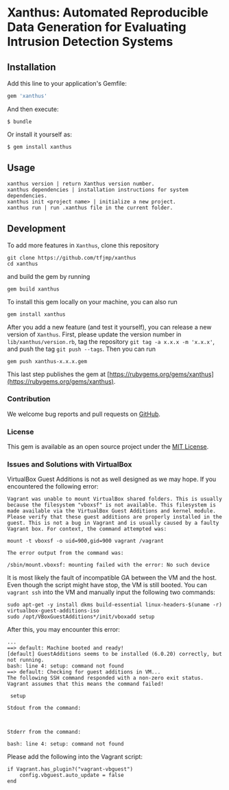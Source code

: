# Xanthus: Automated Reproducible Data Generation for Evaluating Intrusion Detection Systems

## Installation

Add this line to your application's Gemfile:

```ruby
gem 'xanthus'
```

And then execute:

    $ bundle

Or install it yourself as:

    $ gem install xanthus

## Usage

```
xanthus version | return Xanthus version number.
xanthus dependencies | installation instructions for system dependencies.
xanthus init <project name> | initialize a new project.
xanthus run | run .xanthus file in the current folder.
```

## Development

To add more features in `Xanthus`,
clone this repository
```
git clone https://github.com/tfjmp/xanthus
cd xanthus
```
and build the gem by running 
```
gem build xanthus
```
To install this gem locally on your machine, you can also run
```
gem install xanthus
```
After you add a new feature (and test it yourself), you can release a new version of `Xanthus`.
First, please update the version number in `lib/xanthus/version.rb`, tag the repository `git tag -a x.x.x -m 'x.x.x'`, and push the tag `git push --tags`.
Then you can run 
```
gem push xanthus-x.x.x.gem
```
This last step publishes the gem at [https://rubygems.org/gems/xanthus](https://rubygems.org/gems/xanthus).

### Contribution

We welcome bug reports and pull requests on [GitHub](https://github.com/tfjmp/xanthus).

### License

This gem is available as an open source project under the [MIT License](https://opensource.org/licenses/MIT).

### Issues and Solutions with VirtualBox
VirtualBox Guest Additions is not as well designed as we may hope. If you encountered the following error:
```
Vagrant was unable to mount VirtualBox shared folders. This is usually
because the filesystem "vboxsf" is not available. This filesystem is
made available via the VirtualBox Guest Additions and kernel module.
Please verify that these guest additions are properly installed in the
guest. This is not a bug in Vagrant and is usually caused by a faulty
Vagrant box. For context, the command attempted was:

mount -t vboxsf -o uid=900,gid=900 vagrant /vagrant

The error output from the command was:

/sbin/mount.vboxsf: mounting failed with the error: No such device
```
It is most likely the fault of incompatible GA between the VM and the host. Even though the script might have stop, the VM is still booted. You can `vagrant ssh` into the VM and manually input the following two commands:
```
sudo apt-get -y install dkms build-essential linux-headers-$(uname -r) virtualbox-guest-additions-iso
sudo /opt/VBoxGuestAdditions*/init/vboxadd setup
```
After this, you may encounter this error:
```
...
==> default: Machine booted and ready!
[default] GuestAdditions seems to be installed (6.0.20) correctly, but not running.
bash: line 4: setup: command not found
==> default: Checking for guest additions in VM...
The following SSH command responded with a non-zero exit status.
Vagrant assumes that this means the command failed!

 setup

Stdout from the command:



Stderr from the command:

bash: line 4: setup: command not found
```
Please add the following into the Vagrant script:
```
if Vagrant.has_plugin?("vagrant-vbguest")
    config.vbguest.auto_update = false  
end
```
